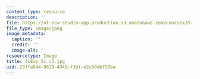 ```yaml
---
content_type: resource
description: ''
file: https://ol-ocw-studio-app-production.s3.amazonaws.com/courses/8-13-14-experimental-physics-i-ii-junior-lab-fall-2016-spring-2017/23ffa04496384949f36fe2c60db750ba_JLExp_51_v3.jpg
file_type: image/jpeg
image_metadata:
  caption: ''
  credit: ''
  image-alt: ''
resourcetype: Image
title: JLExp_51_v3.jpg
uid: 23ffa044-9638-4949-f36f-e2c60db750ba
---
```

